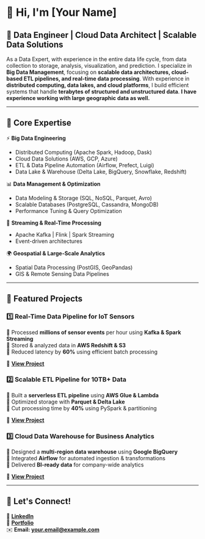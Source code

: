 # 👋 Hi, I'm [Your Name]  
## 🚀 Data Engineer | Cloud Data Architect | Scalable Data Solutions  

As a Data Expert, with experience in the entire data life cycle, from data collection to storage, analysis, visualization, and prediction. I specialize in **Big Data Management**, focusing on **scalable data architectures, cloud-based ETL pipelines, and real-time data processing**. With experience in **distributed computing, data lakes, and cloud platforms**, I build efficient systems that handle **terabytes of structured and unstructured data**.  **I have experience working with large geographic data as well.**

---

## 🔹 **Core Expertise**
⚡ **Big Data Engineering**  
- Distributed Computing (Apache Spark, Hadoop, Dask)  
- Cloud Data Solutions (AWS, GCP, Azure)  
- ETL & Data Pipeline Automation (Airflow, Prefect, Luigi)  
- Data Lake & Warehouse (Delta Lake, BigQuery, Snowflake, Redshift)  

📊 **Data Management & Optimization**  
- Data Modeling & Storage (SQL, NoSQL, Parquet, Avro)  
- Scalable Databases (PostgreSQL, Cassandra, MongoDB)  
- Performance Tuning & Query Optimization  

🚀 **Streaming & Real-Time Processing**  
- Apache Kafka | Flink | Spark Streaming  
- Event-driven architectures  

🌍 **Geospatial & Large-Scale Analytics**  
- Spatial Data Processing (PostGIS, GeoPandas)  
- GIS & Remote Sensing Data Pipelines  

---

## 📂 **Featured Projects**
### **1️⃣ Real-Time Data Pipeline for IoT Sensors**
🔹 Processed **millions of sensor events** per hour using **Kafka & Spark Streaming**  
🔹 Stored & analyzed data in **AWS Redshift & S3**  
🔹 Reduced latency by **60%** using efficient batch processing  

🔗 **[View Project](#)**  

### **2️⃣ Scalable ETL Pipeline for 10TB+ Data**
🔹 Built a **serverless ETL pipeline** using **AWS Glue & Lambda**  
🔹 Optimized storage with **Parquet & Delta Lake**  
🔹 Cut processing time by **40%** using PySpark & partitioning  

🔗 **[View Project](#)**  

### **3️⃣ Cloud Data Warehouse for Business Analytics**
🔹 Designed a **multi-region data warehouse** using **Google BigQuery**  
🔹 Integrated **Airflow** for automated ingestion & transformations  
🔹 Delivered **BI-ready data** for company-wide analytics  

🔗 **[View Project](#)**  

---

## 🚀 **Let's Connect!**
💼 **[LinkedIn](https://linkedin.com/in/yourprofile)**  
📁 **[Portfolio](https://yourportfolio.com)**  
✉️ **Email: your.email@example.com**  

<!---
debbyjimmy/debbyjimmy is a ✨ special ✨ repository because its `README.md` (this file) appears on your GitHub profile.
You can click the Preview link to take a look at your changes.
--->
